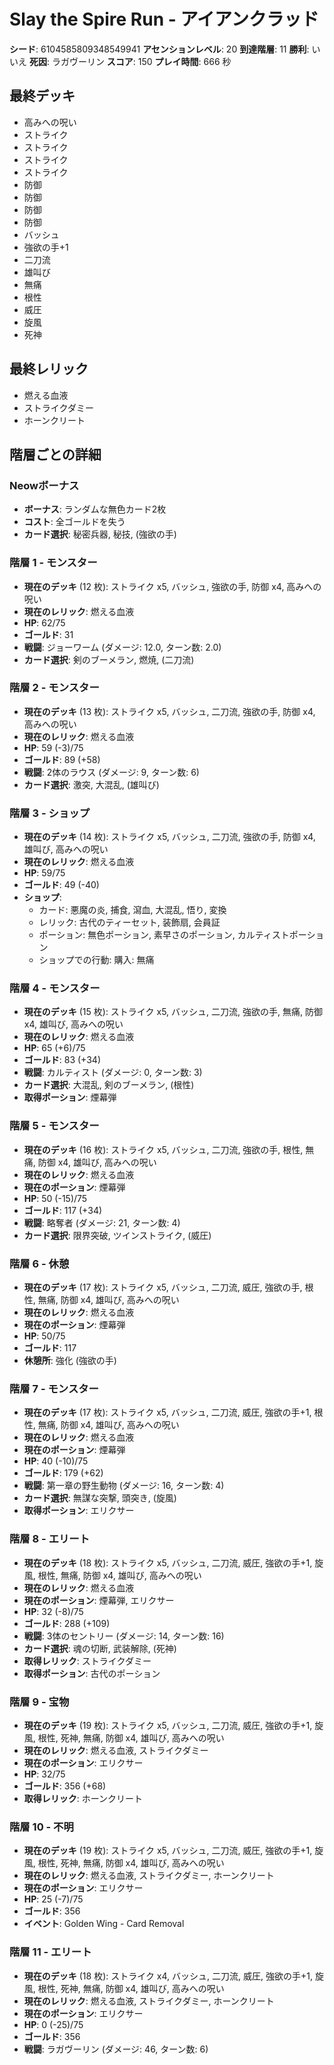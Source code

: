 # Slay the Spire Run - アイアンクラッド

**シード**: 6104585809348549941
**アセンションレベル**: 20
**到達階層**: 11
**勝利**: いいえ
**死因**: ラガヴーリン
**スコア**: 150
**プレイ時間**: 666 秒

## 最終デッキ
- 高みへの呪い
- ストライク
- ストライク
- ストライク
- ストライク
- 防御
- 防御
- 防御
- 防御
- バッシュ
- 強欲の手+1
- 二刀流
- 雄叫び
- 無痛
- 根性
- 威圧
- 旋風
- 死神

## 最終レリック
- 燃える血液
- ストライクダミー
- ホーンクリート

## 階層ごとの詳細

### Neowボーナス
- **ボーナス**: ランダムな無色カード2枚
- **コスト**: 全ゴールドを失う
- **カード選択**: 秘密兵器, 秘技, (強欲の手)

### 階層 1 - モンスター
- **現在のデッキ** (12 枚): ストライク x5, バッシュ, 強欲の手, 防御 x4, 高みへの呪い
- **現在のレリック**: 燃える血液
- **HP**: 62/75
- **ゴールド**: 31
- **戦闘**: ジョーワーム (ダメージ: 12.0, ターン数: 2.0)
- **カード選択**: 剣のブーメラン, 燃焼, (二刀流)

### 階層 2 - モンスター
- **現在のデッキ** (13 枚): ストライク x5, バッシュ, 二刀流, 強欲の手, 防御 x4, 高みへの呪い
- **現在のレリック**: 燃える血液
- **HP**: 59 (-3)/75
- **ゴールド**: 89 (+58)
- **戦闘**: 2体のラウス (ダメージ: 9, ターン数: 6)
- **カード選択**: 激突, 大混乱, (雄叫び)

### 階層 3 - ショップ
- **現在のデッキ** (14 枚): ストライク x5, バッシュ, 二刀流, 強欲の手, 防御 x4, 雄叫び, 高みへの呪い
- **現在のレリック**: 燃える血液
- **HP**: 59/75
- **ゴールド**: 49 (-40)
- **ショップ**:
  - カード: 悪魔の炎, 捕食, 瀉血, 大混乱, 悟り, 変換
  - レリック: 古代のティーセット, 装飾扇, 会員証
  - ポーション: 無色ポーション, 素早さのポーション, カルティストポーション
  - ショップでの行動: 購入: 無痛

### 階層 4 - モンスター
- **現在のデッキ** (15 枚): ストライク x5, バッシュ, 二刀流, 強欲の手, 無痛, 防御 x4, 雄叫び, 高みへの呪い
- **現在のレリック**: 燃える血液
- **HP**: 65 (+6)/75
- **ゴールド**: 83 (+34)
- **戦闘**: カルティスト (ダメージ: 0, ターン数: 3)
- **カード選択**: 大混乱, 剣のブーメラン, (根性)
- **取得ポーション**: 煙幕弾

### 階層 5 - モンスター
- **現在のデッキ** (16 枚): ストライク x5, バッシュ, 二刀流, 強欲の手, 根性, 無痛, 防御 x4, 雄叫び, 高みへの呪い
- **現在のレリック**: 燃える血液
- **現在のポーション**: 煙幕弾
- **HP**: 50 (-15)/75
- **ゴールド**: 117 (+34)
- **戦闘**: 略奪者 (ダメージ: 21, ターン数: 4)
- **カード選択**: 限界突破, ツインストライク, (威圧)

### 階層 6 - 休憩
- **現在のデッキ** (17 枚): ストライク x5, バッシュ, 二刀流, 威圧, 強欲の手, 根性, 無痛, 防御 x4, 雄叫び, 高みへの呪い
- **現在のレリック**: 燃える血液
- **現在のポーション**: 煙幕弾
- **HP**: 50/75
- **ゴールド**: 117
- **休憩所**: 強化 (強欲の手)

### 階層 7 - モンスター
- **現在のデッキ** (17 枚): ストライク x5, バッシュ, 二刀流, 威圧, 強欲の手+1, 根性, 無痛, 防御 x4, 雄叫び, 高みへの呪い
- **現在のレリック**: 燃える血液
- **現在のポーション**: 煙幕弾
- **HP**: 40 (-10)/75
- **ゴールド**: 179 (+62)
- **戦闘**: 第一章の野生動物 (ダメージ: 16, ターン数: 4)
- **カード選択**: 無謀な突撃, 頭突き, (旋風)
- **取得ポーション**: エリクサー

### 階層 8 - エリート
- **現在のデッキ** (18 枚): ストライク x5, バッシュ, 二刀流, 威圧, 強欲の手+1, 旋風, 根性, 無痛, 防御 x4, 雄叫び, 高みへの呪い
- **現在のレリック**: 燃える血液
- **現在のポーション**: 煙幕弾, エリクサー
- **HP**: 32 (-8)/75
- **ゴールド**: 288 (+109)
- **戦闘**: 3体のセントリー (ダメージ: 14, ターン数: 16)
- **カード選択**: 魂の切断, 武装解除, (死神)
- **取得レリック**: ストライクダミー
- **取得ポーション**: 古代のポーション

### 階層 9 - 宝物
- **現在のデッキ** (19 枚): ストライク x5, バッシュ, 二刀流, 威圧, 強欲の手+1, 旋風, 根性, 死神, 無痛, 防御 x4, 雄叫び, 高みへの呪い
- **現在のレリック**: 燃える血液, ストライクダミー
- **現在のポーション**: エリクサー
- **HP**: 32/75
- **ゴールド**: 356 (+68)
- **取得レリック**: ホーンクリート

### 階層 10 - 不明
- **現在のデッキ** (19 枚): ストライク x5, バッシュ, 二刀流, 威圧, 強欲の手+1, 旋風, 根性, 死神, 無痛, 防御 x4, 雄叫び, 高みへの呪い
- **現在のレリック**: 燃える血液, ストライクダミー, ホーンクリート
- **現在のポーション**: エリクサー
- **HP**: 25 (-7)/75
- **ゴールド**: 356
- **イベント**: Golden Wing - Card Removal

### 階層 11 - エリート
- **現在のデッキ** (18 枚): ストライク x4, バッシュ, 二刀流, 威圧, 強欲の手+1, 旋風, 根性, 死神, 無痛, 防御 x4, 雄叫び, 高みへの呪い
- **現在のレリック**: 燃える血液, ストライクダミー, ホーンクリート
- **現在のポーション**: エリクサー
- **HP**: 0 (-25)/75
- **ゴールド**: 356
- **戦闘**: ラガヴーリン (ダメージ: 46, ターン数: 6)
